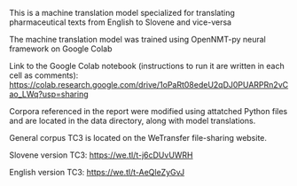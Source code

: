 This is a machine translation model specialized for translating pharmaceutical texts from English to Slovene and vice-versa

The machine translation model was trained using OpenNMT-py neural framework on Google Colab

Link to the Google Colab notebook (instructions to run it are written in each cell as comments):
https://colab.research.google.com/drive/1oPaRt08edeU2qDJ0PUARPRn2vCao_LWq?usp=sharing

Corpora referenced in the report were modified using attatched Python files and are located in the data directory, along with model translations.

General corpus TC3 is located on the WeTransfer file-sharing website.

Slovene version TC3: https://we.tl/t-j6cDUvUWRH

English version TC3: https://we.tl/t-AeQleZyGvJ
